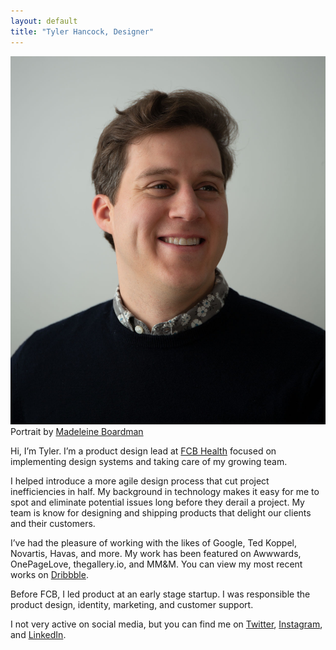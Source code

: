 ```yaml
---
layout: default
title: "Tyler Hancock, Designer" 
---
```

<div class="row">
	<div class="col-sm-10 col-md-8 col-lg-7 col-xl-6 mx-auto">
		<img class="img-fluid pt-5" src="/assets/images/portrait.jpg" alt="This is a portrait of Tyler Hancock by Maddy Boardman">
		<figcaption class="pb-5">Portrait by <a href="https://www.madeleineboardman.com/" target="_blank">Madeleine Boardman</a></figcaption>
	  <p>Hi, I’m Tyler. I’m a product design lead at <a href="https://www.fcbhealthny.com/" target="_blank">FCB Health</a> focused on implementing design systems and taking care of my growing team.</p>
	  <p>I helped introduce a more agile design process that cut project inefficiencies in half. My background in technology makes it easy for me to spot and eliminate potential issues long before they derail a project. My team is know for designing and shipping products that delight our clients and their customers.</p>
	  <p>I’ve had the pleasure of working with the likes of Google, Ted Koppel, Novartis, Havas, and more. My work has been featured on Awwwards, OnePageLove, thegallery.io, and MM&M. You can view my most recent works on <a href="https://dribbble.com/tylerhancock" target="_blank">Dribbble</a>.</p>
	  <p>Before FCB, I led product at an early stage startup. I was responsible the product design, identity, marketing, and customer support. </p>
	  <p class="pb-5">I not very active on social media, but you can find me on <a href="https://twitter.com/tyler_m_hancock" target="_blank">Twitter</a>, <a href="https://www.instagram.com/tylermhancock/" target="_blank">Instagram</a>, and <a href="https://www.linkedin.com/in/tylermhancock/" target="_blank">LinkedIn</a>.</p>
	</div>
</div>
